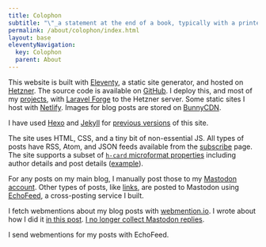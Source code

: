 ```yaml
---
title: Colophon
subtitle: "\"_a statement at the end of a book, typically with a printer's emblem, giving information about its authorship and printing_\""
permalink: /about/colophon/index.html
layout: base
eleventyNavigation:
  key: Colophon
  parent: About
---
```


This website is built with [Eleventy](https://www.11ty.dev/), a static site generator, and hosted on [Hetzner](https://hetzner.cloud/?ref=Lt9D9KzKP6UQ). The source code is available on [GitHub](https://github.com/rknightuk/rknightuk.me). I deploy this, and most of my [projects](/projects), with [Laravel Forge](https://forge.laravel.com/) to the Hetzner server. Some static sites I host with [Netlify](https://www.netlify.com/). Images for blog posts are stored on [BunnyCDN](https://bunny.net?ref=b2i4y24apu).

I have used [Hexo](https://hexo.io/index.html) and [Jekyll](https://jekyllrb.com/) for [previous versions](/log/versions) of this site.

The site uses HTML, CSS, and a tiny bit of non-essential JS. All types of posts have RSS, Atom, and JSON feeds available from the [subscribe](/subscribe) page. The site supports a subset of [`h-card` microformat properties](https://microformats.org/wiki/h-card#Properties) including author details and post details ([example](https://indiewebify.me/validate-h-card/?url=https%3A%2F%2Frknight.me)).

For any posts on my main blog, I manually post those to my [Mastodon account](https://social.lol/@robb). Other types of posts, like [links](/links), are posted to Mastodon using [EchoFeed](https://echofeed.app/), a cross-posting service I built.

I fetch webmentions about my blog posts with [webmention.io](https://webmention.io). I wrote about how I did it [in this post](https://rknight.me/blog/adding-webmentions-to-your-site/). [I no longer collect Mastodon replies](https://rknight.me/blog/webmentions-redux/).

I send webmentions for my posts with EchoFeed.